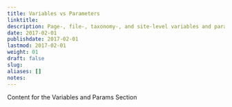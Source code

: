 ```yaml
---
title: Variables vs Parameters
linktitle:
description: Page-, file-, taxonomy-, and site-level variables and parameters available in templates.
date: 2017-02-01
publishdate: 2017-02-01
lastmod: 2017-02-01
weight: 01
draft: false
slug:
aliases: []
notes:
---
```


Content for the Variables and Params Section

